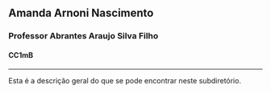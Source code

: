## Amanda Arnoni Nascimento
### Professor Abrantes Araujo Silva Filho
#### CC1mB
***
Esta é a descrição geral do que se pode encontrar neste subdiretório.